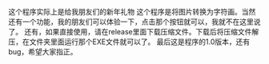 这个程序实际上是给我朋友们的新年礼物
这个程序是将图片转换为字符画。当然还有一个功能，我的朋友们可以体验一下，点击那个按钮就可以，我就不在这里说了。
还有，如果直接使用，请在release里面下载压缩文件。下载后将压缩文件解压，在文件夹里面运行那个EXE文件就可以了。
最后这是程序的1.0版本，还有bug，希望大家指正。
